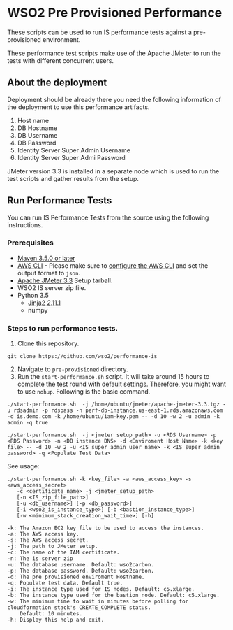 # WSO2 Pre Provisioned Performance

These scripts can be used to run IS performance tests against a pre-provisioned environment.

These performance test scripts make use of the Apache JMeter to run the tests with different concurrent users.
 
## About the deployment

Deployment should be already there you need the following information of the deployment to use this performance
artifacts. 

1. Host name
2. DB Hostname
3. DB Username
4. DB Password
5. Identity Server Super Admin Username
6. Identity Server Super Admi Password

JMeter version 3.3 is installed in a separate node which is used to run the test scripts and gather results from the setup.

## Run Performance Tests

You can run IS Performance Tests from the source using the following instructions.

### Prerequisites

* [Maven 3.5.0 or later](https://maven.apache.org/download.cgi)
* [AWS CLI](https://aws.amazon.com/cli/) - Please make sure to [configure the AWS CLI](https://docs.aws.amazon.com/cli/latest/userguide/cli-chap-getting-started.html) and set the output format to `json`.
* [Apache JMeter 3.3](https://jmeter.apache.org/) Setup tarball.
* WSO2 IS server zip file.
* Python 3.5
    * [Jinja2 2.11.1](https://pypi.org/project/Jinja2/)
    * numpy

### Steps to run performance tests.

1. Clone this repository.

```console
git clone https://github.com/wso2/performance-is
```
2. Navigate to `pre-provisioned` directory.
3. Run the `start-performance.sh` script. It will take around 15 hours to complete the test round with default settings. Therefore, you might want to use `nohup`. Following is the basic command.
```console
./start-performance.sh  -j /home/ubuntu/jmeter/apache-jmeter-3.3.tgz -u rdsadmin -p rdspass -n perf-db-instance.us-east-1.rds.amazonaws.com -d is.demo.com -k /home/ubuntu/iam-key.pem -- -d 10 -w 2 -u admin -k admin -q true
```
```console
./start-performance.sh  -j <jmeter setup path> -u <RDS Username> -p <RDS Password> -n <DB instance DNS> -d <Enviroment Host Name> -k <key file> -- -d 10 -w 2 -u <IS super admin user name> -k <IS super admin password> -q <Populate Test Data>
```

See usage:

```console
./start-performance.sh -k <key_file> -a <aws_access_key> -s <aws_access_secret>
   -c <certificate_name> -j <jmeter_setup_path>
   [-n <IS_zip_file_path>]
   [-u <db_username>] [-p <db_password>]
   [-i <wso2_is_instance_type>] [-b <bastion_instance_type>]
   [-w <minimum_stack_creation_wait_time>] [-h]

-k: The Amazon EC2 key file to be used to access the instances.
-a: The AWS access key.
-s: The AWS access secret.
-j: The path to JMeter setup.
-c: The name of the IAM certificate.
-n: The is server zip
-u: The database username. Default: wso2carbon.
-p: The database password. Default: wso2carbon.
-d: The pre provisioned enviroment Hostname.
-q: Populate test data. Default true.
-i: The instance type used for IS nodes. Default: c5.xlarge.
-b: The instance type used for the bastion node. Default: c5.xlarge.
-w: The minimum time to wait in minutes before polling for cloudformation stack's CREATE_COMPLETE status.
    Default: 10 minutes.
-h: Display this help and exit.
```

